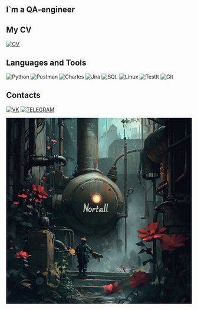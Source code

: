 ## I`m a QA-engineer

## My CV
[![CV](https://img.shields.io/badge/-CV-090909?style=for-the-badge&logo=&logoColor=blue)](https://drive.google.com/file/d/1KYWYCPar0DJJYYSLv0BxtxHi531aCuTM/view?usp=drive_link)

## Languages and Tools
![Python](https://img.shields.io/badge/-Python-090909?style=for-the-badge&logo=python&logoColor=yellow)
![Postman](https://img.shields.io/badge/-Postman-090909?style=for-the-badge&logo=postman&logoColor=orange)
![Charles](https://img.shields.io/badge/-Charles-090909?style=for-the-badge&logo=charles&logoColor=white)
![Jira](https://img.shields.io/badge/-Jira-090909?style=for-the-badge&logo=jira&logoColor=blue)
![SQL](https://img.shields.io/badge/-Sql-090909?style=for-the-badge&logo=mysql&logoColor=white)
![Linux](https://img.shields.io/badge/-Linux-090909?style=for-the-badge&logo=linux&logoColor=white)
![TestIt](https://img.shields.io/badge/-TestIt-090909?style=for-the-badge&logo=testit&logoColor=yellow)
![Git](https://img.shields.io/badge/-Git-090909?style=for-the-badge&logo=git&logoColor=orange)

## Contacts
[![VK](https://img.shields.io/badge/-VK-090909?style=for-the-badge&logo=VK&logoColor=blue)](https://vk.com/nortal)
[![TELEGRAM](https://img.shields.io/badge/-TELEGRAM-090909?style=for-the-badge&logo=telegram&logoColor=blue)](https://t.me/nortall)

![Header](https://github.com/Nortall/Nortall/blob/main/assets/image.png)